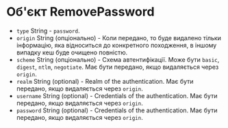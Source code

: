 # Об'єкт RemovePassword

* `type` String - `password`.
* `origin` String (опціонально) - Коли передано, то буде видалено тільки інформацію, яка відноситься до конкретного походження, в іншому випадку кеш буде очищено повністю.
* `scheme` String (опціонально) - Схема автентифікації. Може бути `basic`, `digest`, `ntlm`, `negotiate`. Має бути передано, якщо видаляється через `origin`.
* `realm` String (optional) - Realm of the authentication. Має бути передано, якщо видаляється через `origin`.
* `username` String (optional) - Credentials of the authentication. Має бути передано, якщо видаляється через `origin`.
* `password` String (optional) - Credentials of the authentication. Має бути передано, якщо видаляється через `origin`.
